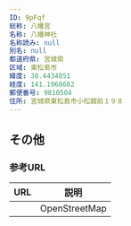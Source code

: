 ```yaml
---
ID: 9pFqf
総称: 八幡宮
名称: 八幡神社
名称読み: null
別名: null
都道府県: 宮城県
区域: 東松島市
緯度: 38.4434851
経度: 141.1968682
郵便番号: 9810504
住所: 宮城県東松島市小松舘前１９８
---
```


## その他

### 参考URL

| URL | 説明          |
| --- | ------------- |
|     | OpenStreetMap |
